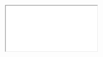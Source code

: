 <html>
    <body>
         <iframe src="./wasm_bins/examples/audio_ex_1/index.html" title="W3Schools Free Online Web Tutorials"></iframe> 
    </body>
</html>